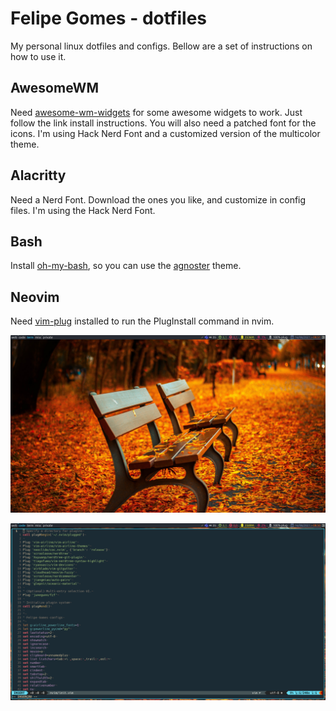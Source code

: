 # Felipe Gomes - dotfiles
My personal linux dotfiles and configs. Bellow are a set of instructions on how to use it.

## AwesomeWM
Need [awesome-wm-widgets](https://github.com/streetturtle/awesome-wm-widgets) for some awesome widgets to work. Just follow the link install instructions.
You will also need a patched font for the icons. I'm using Hack Nerd Font and a customized version of the multicolor theme.

## Alacritty
Need a Nerd Font. Download the ones you like, and customize in config files. I'm using the Hack Nerd Font.

## Bash
Install [oh-my-bash](https://github.com/ohmybash/oh-my-bash), so you can use the [agnoster](https://github.com/ohmybash/oh-my-bash/wiki/Themes#agnoster) theme.

## Neovim
Need [vim-plug](https://github.com/junegunn/vim-plug) installed to run the PlugInstall command in nvim.

![](https://github.com/felsangom/dotfiles/blob/main/awesome/screenshot2.png)

![](https://raw.githubusercontent.com/felsangom/dotfiles/main/awesome/screenshot.png)
